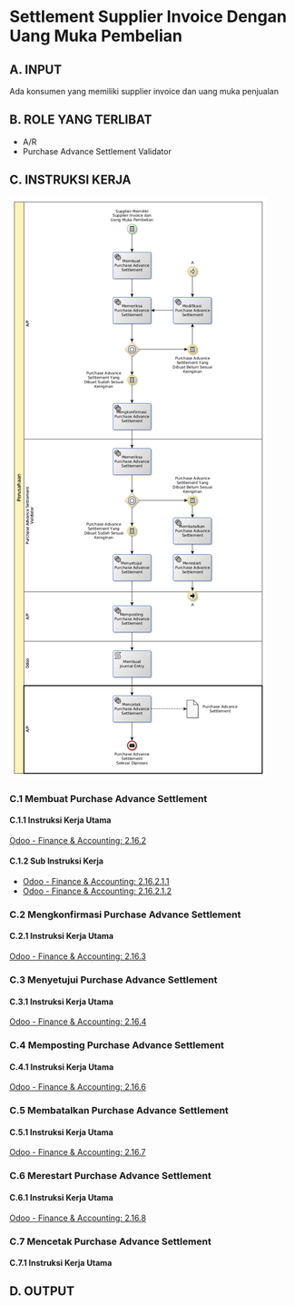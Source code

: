 # Settlement Supplier Invoice Dengan Uang Muka Pembelian


## <a name="input">A. INPUT</a>

Ada konsumen yang memiliki supplier invoice dan uang muka penjualan

## <a name="role">B. ROLE YANG TERLIBAT</a>

* A/R
* Purchase Advance Settlement Validator

## <a name="instruksi">C. INSTRUKSI KERJA</a>

![](../img/settlement-uang-muka-pembelian.png)

### C.1 Membuat Purchase Advance Settlement

#### C.1.1 Instruksi Kerja Utama

[Odoo - Finance & Accounting: 2.16.2](https://open-synergy.github.io/mdbook-fa/transaksi/purchase-advance-settlement/membuat.html)

#### C.1.2 Sub Instruksi Kerja

* [Odoo - Finance & Accounting: 2.16.2.1.1](https://open-synergy.github.io/mdbook-fa/transaksi/purchase-advance-settlement/membuat-detail-import.html)
* [Odoo - Finance & Accounting: 2.16.2.1.2](https://open-synergy.github.io/mdbook-fa/transaksi/purchase-advance-settlement/membuat-detail-manual.html)

### C.2 Mengkonfirmasi Purchase Advance Settlement

#### C.2.1 Instruksi Kerja Utama

[Odoo - Finance & Accounting: 2.16.3](https://open-synergy.github.io/mdbook-fa/transaksi/purchase-advance-settlement/konfirmasi.html)

### C.3 Menyetujui Purchase Advance Settlement

#### C.3.1 Instruksi Kerja Utama

[Odoo - Finance & Accounting: 2.16.4](https://open-synergy.github.io/mdbook-fa/transaksi/purchase-advance-settlement/approve.html)

### C.4 Memposting Purchase Advance Settlement

#### C.4.1 Instruksi Kerja Utama

[Odoo - Finance & Accounting: 2.16.6](https://open-synergy.github.io/mdbook-fa/transaksi/purchase-advance-settlement/post.html)

### C.5 Membatalkan Purchase Advance Settlement

#### C.5.1 Instruksi Kerja Utama

[Odoo - Finance & Accounting: 2.16.7](https://open-synergy.github.io/mdbook-fa/transaksi/purchase-advance-settlement/batal.html)

### C.6 Merestart Purchase Advance Settlement

#### C.6.1 Instruksi Kerja Utama

[Odoo - Finance & Accounting: 2.16.8](https://open-synergy.github.io/mdbook-fa/transaksi/purchase-advance-settlement/restart.html)

### C.7 Mencetak Purchase Advance Settlement

#### C.7.1 Instruksi Kerja Utama

## <a name="output">D. OUTPUT</output>

